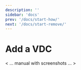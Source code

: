 ```yaml
---
description: ''
sidebar: 'docs'
prev: '/docs/start-how/'
next: '/docs/start-remove/'
---
```


# Add a VDC

< ... manual with screenshots ... >
